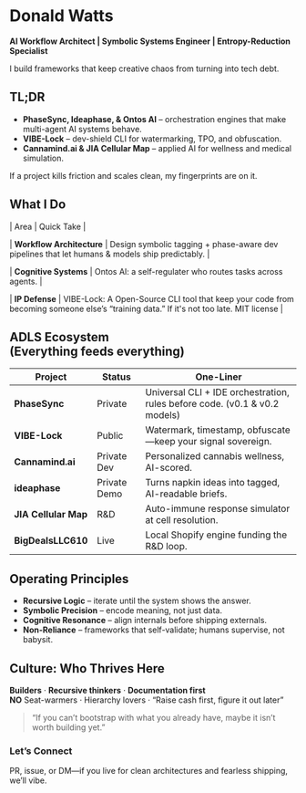 # Donald Watts  
**AI Workflow Architect  |  Symbolic Systems Engineer  |  Entropy-Reduction Specialist**

I build frameworks that keep creative chaos from turning into tech debt.



## TL;DR
* **PhaseSync, Ideaphase, & Ontos AI** – orchestration engines that make multi-agent AI systems behave. 
* **VIBE-Lock** – dev-shield CLI for watermarking, TPO, and obfuscation.  
* **Cannamind.ai & JIA Cellular Map** – applied AI for wellness and medical simulation.  

If a project kills friction and scales clean, my fingerprints are on it. 



## What I Do
| Area | Quick Take |

| **Workflow Architecture** | Design symbolic tagging + phase-aware dev pipelines that let humans & models ship predictably. |

| **Cognitive Systems** | Ontos AI: a self-regulater who routes tasks across agents. |

| **IP Defense** | VIBE-Lock: A Open-Source CLI tool that keep your code from becoming someone else’s “training data.” If it's not too late. MIT license  | 



## ADLS Ecosystem<br>(Everything feeds everything)
| Project | Status | One-Liner |
|---------|--------|-----------|
| **PhaseSync** |  Private | Universal CLI + IDE orchestration, rules before code. (v0.1 & v0.2 models) |
| **VIBE-Lock** |  Public | Watermark, timestamp, obfuscate—keep your signal sovereign. |
| **Cannamind.ai** |  Private Dev | Personalized cannabis wellness, AI-scored. |
| **ideaphase** |  Private Demo | Turns napkin ideas into tagged, AI-readable briefs. |
| **JIA Cellular Map** |  R&D | Auto-immune response simulator at cell resolution. |
| **BigDealsLLC610** |  Live | Local Shopify engine funding the R&D loop. |



## Operating Principles
* **Recursive Logic** – iterate until the system shows the answer.  
* **Symbolic Precision** – encode meaning, not just data.  
* **Cognitive Resonance** – align internals before shipping externals.  
* **Non-Reliance** – frameworks that self-validate; humans supervise, not babysit.



## Culture: Who Thrives Here
  **Builders** · **Recursive thinkers** · **Documentation first**  
**NO** Seat-warmers · Hierarchy lovers · “Raise cash first, figure it out later”

> “If you can’t bootstrap with what you already have, maybe it isn’t worth building yet.”



### Let’s Connect
PR, issue, or DM—if you live for clean architectures and fearless shipping, we’ll vibe.

